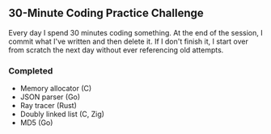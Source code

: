 ## 30-Minute Coding Practice Challenge
Every day I spend 30 minutes coding something. At the end of the session,
I commit what I've written and then delete it. If I don't finish it,
I start over from scratch the next day without ever referencing old attempts.

### Completed
- Memory allocator (C)
- JSON parser (Go)
- Ray tracer (Rust)
- Doubly linked list (C, Zig)
- MD5 (Go)
